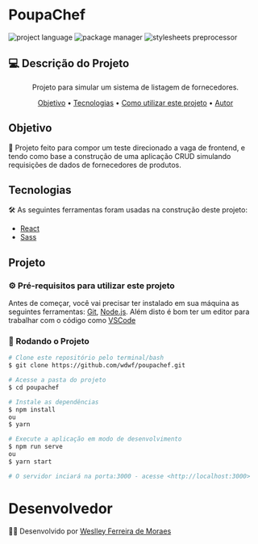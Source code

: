 # PoupaChef

![project language]({https://img.shields.io/badge/JavaScript-F7DF1E?style=for-the-badge&logo=javascript&logoColor=black})
![package manager]({https://img.shields.io/badge/Yarn-2C8EBB?style=for-the-badge&logo=yarn&logoColor=white})
![stylesheets preprocessor]({https://img.shields.io/badge/Sass-CC6699?style=for-the-badge&logo=sass&logoColor=white})

## 💻 Descrição do Projeto
<p align="center">Projeto para simular um sistema de listagem de fornecedores.</p>

<p align="center">
 <a href="#objetivo">Objetivo</a> •
 <a href="#tecnologias">Tecnologias</a> • 
 <a href="#projeto">Como utilizar este projeto</a> • 
 <a href="#desenvolvedor">Autor</a>
</p>

## Objetivo
<p> 🚀 Projeto feito para compor um teste direcionado a vaga de frontend, e tendo como base a construção de uma aplicação CRUD simulando requisições de dados de fornecedores de produtos.</p>

## Tecnologias

🛠 As seguintes ferramentas foram usadas na construção deste projeto:

- [React](https://reactjs.org/)
- [Sass](https://sass-lang.com/documentation/syntax)

## Projeto

### ⚙️ Pré-requisitos para utilizar este projeto

Antes de começar, você vai precisar ter instalado em sua máquina as seguintes ferramentas:
[Git](https://git-scm.com), [Node.js](https://nodejs.org/en/). 
Além disto é bom ter um editor para trabalhar com o código como [VSCode](https://code.visualstudio.com/)

### 🎲 Rodando o Projeto

```bash
# Clone este repositório pelo terminal/bash
$ git clone https://github.com/wdwf/poupachef.git

# Acesse a pasta do projeto
$ cd poupachef

# Instale as dependências
$ npm install
ou
$ yarn

# Execute a aplicação em modo de desenvolvimento
$ npm run serve
ou
$ yarn start

# O servidor inciará na porta:3000 - acesse <http://localhost:3000>
```

# Desenvolvedor
<p> 👨‍💻 Desenvolvido por <a href="https://www.linkedin.com/in/weslley-ferreira-61a75a188/">Weslley Ferreira de Moraes</a></p>
